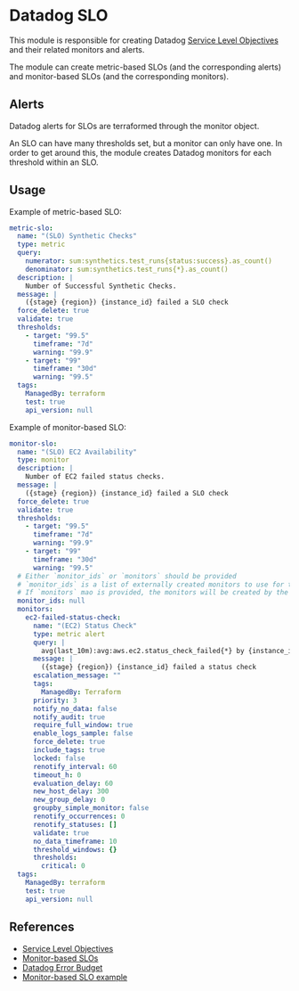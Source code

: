 # Datadog SLO

This module is responsible for creating Datadog [Service Level Objectives](https://docs.datadoghq.com/monitors/service_level_objectives/) and their related monitors and alerts.

The module can create metric-based SLOs (and the corresponding alerts) and monitor-based SLOs (and the corresponding monitors).

## Alerts

Datadog alerts for SLOs are terraformed through the monitor object.

An SLO can have many thresholds set, but a monitor can only have one. In order to get around this, the module creates Datadog monitors for each threshold within an SLO. 

## Usage

Example of metric-based SLO:

```yaml
metric-slo:
  name: "(SLO) Synthetic Checks"
  type: metric
  query:
    numerator: sum:synthetics.test_runs{status:success}.as_count()
    denominator: sum:synthetics.test_runs{*}.as_count()
  description: |
    Number of Successful Synthetic Checks.
  message: |
    ({stage} {region}) {instance_id} failed a SLO check
  force_delete: true
  validate: true
  thresholds:
    - target: "99.5"
      timeframe: "7d"
      warning: "99.9"
    - target: "99"
      timeframe: "30d"
      warning: "99.5"
  tags:
    ManagedBy: terraform
    test: true
    api_version: null
```

Example of monitor-based SLO:

```yaml
monitor-slo:
  name: "(SLO) EC2 Availability"
  type: monitor
  description: |
    Number of EC2 failed status checks.
  message: |
    ({stage} {region}) {instance_id} failed a SLO check
  force_delete: true
  validate: true
  thresholds:
    - target: "99.5"
      timeframe: "7d"
      warning: "99.9"
    - target: "99"
      timeframe: "30d"
      warning: "99.5"
  # Either `monitor_ids` or `monitors` should be provided
  # `monitor_ids` is a list of externally created monitors to use for this monitor-based SLO
  # If `monitors` mao is provided, the monitors will be created by the module and assigned to the SLO
  monitor_ids: null
  monitors:
    ec2-failed-status-check:
      name: "(EC2) Status Check"
      type: metric alert
      query: |
        avg(last_10m):avg:aws.ec2.status_check_failed{*} by {instance_id} > 0
      message: |
        ({stage} {region}) {instance_id} failed a status check
      escalation_message: ""
      tags:
        ManagedBy: Terraform
      priority: 3
      notify_no_data: false
      notify_audit: true
      require_full_window: true
      enable_logs_sample: false
      force_delete: true
      include_tags: true
      locked: false
      renotify_interval: 60
      timeout_h: 0
      evaluation_delay: 60
      new_host_delay: 300
      new_group_delay: 0
      groupby_simple_monitor: false
      renotify_occurrences: 0
      renotify_statuses: []
      validate: true
      no_data_timeframe: 10
      threshold_windows: {}
      thresholds:
        critical: 0
  tags:
    ManagedBy: terraform
    test: true
    api_version: null
```

## References
 - [Service Level Objectives](https://docs.datadoghq.com/monitors/service_level_objectives/)
 - [Monitor-based SLOs](https://docs.datadoghq.com/monitors/service_level_objectives/monitor/)
 - [Datadog Error Budget](https://docs.datadoghq.com/monitors/service_level_objectives/error_budget/)
 - [Monitor-based SLO example](https://github.com/DataDog/terraform-provider-datadog/issues/667)
